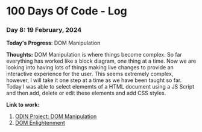 # 100 Days Of Code - Log

### Day 8: 19 February, 2024 

**Today's Progress**: DOM Manipulation

**Thoughts:** DOM Manipulation is where things become complex. So far everything has worked like a block diagram, one thing at a time. Now we are looking into having lots of things making live changes to provide an interactive experience for the user. This seems extremely complex, however, I will take it one step at a time as we have been taught so far. Today I was able to select elememts of a HTML document using a JS Script and then add, delete or edit these elements and add CSS styles.

**Link to work:** 
1. [ODIN Project: DOM Manipulation](https://www.theodinproject.com/lessons/foundations-dom-manipulation-and-events)
2. [DOM Enlightenment](https://domenlightenment.com/#6.2)